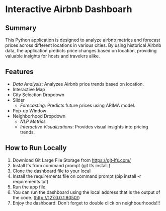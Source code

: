 # Interactive Airbnb Dashboarh

## Summary
This Python application is designed to analyze airbnb metrics and forecast prices  across different locations in various cities. By using historical Airbnb data, the application predicts price changes based on location, providing valuable insights for hosts and travelers alike.

## Features
- *Data Analysis*: Analyzes Airbnb price trends based on location.
- Interactive Map
- City Selection Dropdown
- Slider
    - *Forecasting*: Predicts future prices using ARIMA model.
- Pop-up Window
- Neighborhood  Dropdown
    - *NLP Metrics*
    - *Interactive Visualizations*: Provides visual insights into pricing trends.



## How to Run Locally

1. Download Git Large File Storage from https://git-lfs.com/
2. Install lfs from command prompt (git lfs install )
3. Clone the dashboard file to your local
4. Install the requirements file on command prompt (pip install -r requirements.txt)
5. Run the app file.
6. You can run the dashboard using the local address that is the output of the code. (http://127.0.0.1:8050/)
7. Enjoy the dashboard. Don't forget to double click on neighbourhoods!!!

